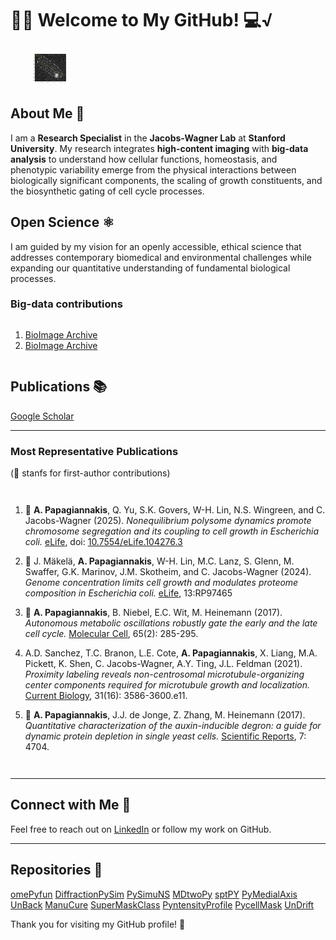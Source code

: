 # 🧪🔬 Welcome to My GitHub! 💻√

![SPT](https://github.com/alexSysBio/alexSysBio/blob/main/particle_tracking.gif)

## About Me 👤
I am a **Research Specialist** in the **Jacobs-Wagner Lab** at **Stanford University**. My research integrates **high-content imaging** with **big-data analysis** to understand how cellular functions, homeostasis, and phenotypic variability emerge from the physical interactions between biologically significant components, the scaling of growth constituents, and the biosynthetic gating of cell cycle processes. 

## Open Science ⚛️
I am guided by my vision for an openly accessible, ethical science that addresses contemporary biomedical and environmental challenges while expanding our quantitative understanding of fundamental biological processes.

### Big-data contributions ###

<div style="display: flex; flex-direction: column; align-items: flex-start;">
    
1. [BioImage Archive](https://www.ebi.ac.uk/biostudies/bioimages/studies/S-BIAD1658)
2. [BioImage Archive](https://www.ebi.ac.uk/biostudies/bioimages/studies/S-BIAD1350)

</div>


## Publications 📚
[Google Scholar](https://scholar.google.com/citations?user=sxnPVMcAAAAJ&hl=en)

---

### Most Representative Publications ###
(🌟 stanfs for first-author contributions)

<div style="display: flex; flex-direction: column; align-items: flex-start;">
    
1. 🌟 **A. Papagiannakis**, Q. Yu, S.K. Govers, W-H. Lin, N.S. Wingreen, and C. Jacobs-Wagner (2025).
   *Nonequilibrium polysome dynamics promote chromosome segregation and its coupling to cell growth in Escherichia coli.* 
   [eLife](https://doi.org/10.7554/eLife.104276.3), doi: [10.7554/eLife.104276.3](https://doi.org/10.7554/eLife.104276.3)  

2. 🌟 J. Mäkelä, **A. Papagiannakis**, W-H. Lin, M.C. Lanz, S. Glenn, M. Swaffer, G.K. Marinov, J.M. Skotheim, and C. Jacobs-Wagner (2024).
   *Genome concentration limits cell growth and modulates proteome composition in Escherichia coli.* 
   [eLife](https://elifesciences.org/articles/97465), 13:RP97465  

3. 🌟 **A. Papagiannakis**, B. Niebel, E.C. Wit, M. Heinemann (2017).
   *Autonomous metabolic oscillations robustly gate the early and the late cell cycle.* 
   [Molecular Cell](https://pubmed.ncbi.nlm.nih.gov/27989441/), 65(2): 285-295.  

4. A.D. Sanchez, T.C. Branon, L.E. Cote, **A. Papagiannakis**, X. Liang, M.A. Pickett, K. Shen, C. Jacobs-Wagner, A.Y. Ting, J.L. Feldman (2021). 
   *Proximity labeling reveals non-centrosomal microtubule-organizing center components required for microtubule growth and localization.* 
   [Current Biology](https://pubmed.ncbi.nlm.nih.gov/34242576/), 31(16): 3586-3600.e11.  

5. 🌟 **A. Papagiannakis**, J.J. de Jonge, Z. Zhang, M. Heinemann (2017).
   *Quantitative characterization of the auxin-inducible degron: a guide for dynamic protein depletion in single yeast cells.* 
   [Scientific Reports](https://www.nature.com/articles/s41598-017-04791-6), 7: 4704.  

</div>

---


## Connect with Me 🤝
Feel free to reach out on [LinkedIn](https://www.linkedin.com/in/alex-papagiannakis-singlecells/) or follow my work on GitHub.

---

## Repositories 🌳
[omePyfun](https://github.com/alexSysBio/omePyfun)
[DiffractionPySim](https://github.com/alexSysBio/DiffractionPySim)
[PySimuNS](https://github.com/alexSysBio/PySimuNS)
[MDtwoPy](https://github.com/alexSysBio/NDtwoPy)
[sptPY](https://github.com/alexSysBio/sptPy)
[PyMedialAxis](https://github.com/alexSysBio/PyMedialAxis)
[UnBack](https://github.com/alexSysBio/UnBack)
[ManuCure](https://github.com/alexSysBio/ManuCure)
[SuperMaskClass](https://github.com/alexSysBio/SuperMaskClass)
[PyntensityProfile](https://github.com/alexSysBio/PyntensityProfile)
[PycellMask](https://github.com/alexSysBio/PycellMask)
[UnDrift](https://github.com/alexSysBio/UnDrift)

Thank you for visiting my GitHub profile! 🚀
